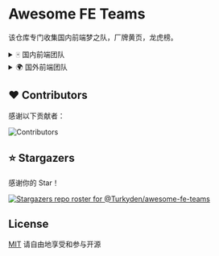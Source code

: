 # Awesome FE Teams

该仓库专门收集国内前端梦之队，厂牌黄页，龙虎榜。

<details>
<summary>🀄 国内前端团队</summary>

<br /> 

> Tips: 以下仅根据收录日期排名

[Baidu EFE team](https://github.com/ecomfe)

[Bytedance Inc.](https://github.com/bytedance)

[ElemeFE](https://github.com/ElemeFE)

[NSFI](https://github.com/NSFI)

[Proto Team](https://github.com/ProtoTeam)
  
[Alipay](https://github.com/alipay)

[Alibaba](https://github.com/alibaba)

[iQIYI](https://github.com/iqiyi)
  
</details>

<details>
<summary>🌍 国外前端团队</summary>

<br /> 

> Tips: 以下仅根据收录日期排名

[Poimandres](https://github.com/pmndrs)

</details>
  
## ❤️ Contributors

感谢以下贡献者：

![Contributors](https://contrib.rocks/image?repo=Turkyden/awesome-fe-teams)

## ⭐ Stargazers

感谢你的 Star！

[![Stargazers repo roster for @Turkyden/awesome-fe-teams](https://reporoster.com/stars/Turkyden/awesome-fe-teams)](https://github.com/Turkyden/awesome-fe-teams/stargazers)

## License

[MIT](./LICENSE) 请自由地享受和参与开源
